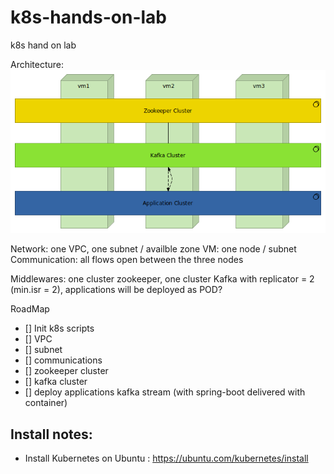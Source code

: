 # k8s-hands-on-lab
k8s hand on lab

Architecture:
![Architecture](k8s-test.bmp)

Network: one VPC, one subnet / availble zone
VM: one node / subnet
Communication: all flows open between the three nodes

Middlewares: one cluster zookeeper, one cluster Kafka with replicator = 2 (min.isr = 2), applications will be deployed as POD?

RoadMap
* [] Init k8s scripts
* [] VPC
* [] subnet
* [] communications
* [] zookeeper cluster
* [] kafka cluster
* [] deploy applications kafka stream (with spring-boot delivered with container)


Install notes:
--------------
* Install Kubernetes on Ubuntu : https://ubuntu.com/kubernetes/install

